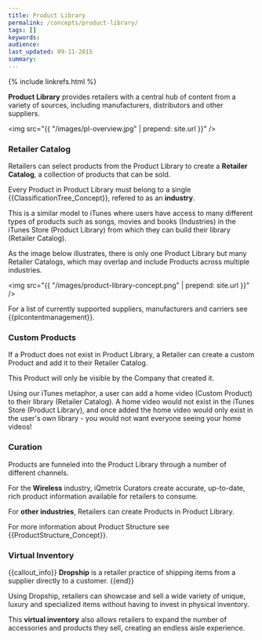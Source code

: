 ```yaml
---
title: Product Library
permalink: /concepts/product-library/
tags: []
keywords: 
audience: 
last_updated: 09-11-2015
summary: 
---
```


{% include linkrefs.html %}

**Product Library** provides retailers with a central hub of content from a variety of sources, including manufacturers, distributors and other suppliers.

<img src="{{ "/images/pl-overview.jpg" | prepend: site.url }}" />

### Retailer Catalog

Retailers can select products from the Product Library to create a **Retailer Catalog**, a collection of products that can be sold. 

Every Product in Product Library must belong to a single {{ClassificationTree_Concept}}, refered to as an **industry**.

This is a similar model to iTunes where users have access to many different types of products such as songs, movies and books (Industries) in the iTunes Store (Product Library) from which they can build their library (Retailer Catalog).

As the image below illustrates, there is only one Product Library but many Retailer Catalogs, which may overlap and include Products across multiple industries. 

<img src="{{ "/images/product-library-concept.png" | prepend: site.url }}" />

For a list of currently supported suppliers, manufacturers and carriers see {{plcontentmanagement}}.

### Custom Products

If a Product does not exist in Product Library, a Retailer can create a custom Product and add it to their Retailer Catalog.

This Product will only be visible by the Company that created it.

Using our iTunes metaphor, a user can add a home video (Custom Product) to their library (Retailer Catalog). A home video would not exist in the iTunes Store (Product Library), and once added the home video would only exist in the user's own library - you would not want everyone seeing your home videos!

### Curation

Products are funneled into the Product Library through a number of different channels.

For the **Wireless** industry, iQmetrix Curators create accurate, up-to-date, rich product information available for retailers to consume.

For **other industries**, Retailers can create Products in Product Library. 

For more information about Product Structure see {{ProductStructure_Concept}}.

### Virtual Inventory

{{callout_info}}
<strong>Dropship</strong> is a retailer practice of shipping items from a supplier directly to a customer.
{{end}}

Using Dropship, retailers can showcase and sell a wide variety of unique, luxury and specialized items without having to invest in physical inventory. 

This **virtual inventory** also allows retailers to expand the number of accessories and products they sell, creating an endless aisle experience.